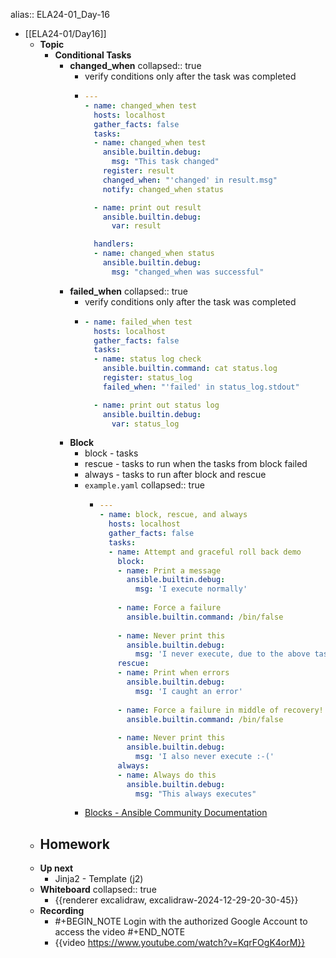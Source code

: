 alias:: ELA24-01_Day-16

- [[ELA24-01/Day16]]
	- **Topic**
		- **Conditional Tasks**
			- **changed_when**
			  collapsed:: true
				- verify conditions only after the task was completed
				- ```yaml
				  ---
				  - name: changed_when test
				    hosts: localhost
				    gather_facts: false
				    tasks:
				    - name: changed_when test
				      ansible.builtin.debug:
				        msg: "This task changed"
				      register: result
				      changed_when: "'changed' in result.msg"
				      notify: changed_when status
				  
				    - name: print out result
				      ansible.builtin.debug:
				        var: result
				  
				    handlers:
				    - name: changed_when status
				      ansible.builtin.debug:
				        msg: "changed_when was successful"
				  
				  ```
			- **failed_when**
			  collapsed:: true
				- verify conditions only after the task was completed
				- ```yaml
				  - name: failed_when test
				    hosts: localhost
				    gather_facts: false
				    tasks:
				    - name: status log check
				      ansible.builtin.command: cat status.log
				      register: status_log
				      failed_when: "'failed' in status_log.stdout"
				  
				    - name: print out status log
				      ansible.builtin.debug:
				        var: status_log
				  ```
			- **Block**
				- block - tasks
				- rescue - tasks to run when the tasks from block failed
				- always - tasks to run after block and rescue
				- `example.yaml`
				  collapsed:: true
					- ```yaml
					  ---
					  - name: block, rescue, and always
					    hosts: localhost
					    gather_facts: false
					    tasks:
					    - name: Attempt and graceful roll back demo
					      block:
					      - name: Print a message
					        ansible.builtin.debug:
					          msg: 'I execute normally'
					   
					      - name: Force a failure
					        ansible.builtin.command: /bin/false
					   
					      - name: Never print this
					        ansible.builtin.debug:
					          msg: 'I never execute, due to the above task failing, :-('
					      rescue:
					      - name: Print when errors
					        ansible.builtin.debug:
					          msg: 'I caught an error'
					   
					      - name: Force a failure in middle of recovery! >:-)
					        ansible.builtin.command: /bin/false
					   
					      - name: Never print this
					        ansible.builtin.debug:
					          msg: 'I also never execute :-('
					      always:
					      - name: Always do this
					        ansible.builtin.debug:
					          msg: "This always executes"
					  ```
				- [Blocks - Ansible Community Documentation](https://docs.ansible.com/ansible/latest/playbook_guide/playbooks_blocks.html)
	- **Homework**
		-
	- **Up next**
		- Jinja2 - Template (j2)
	- **Whiteboard**
	  collapsed:: true
		- {{renderer excalidraw, excalidraw-2024-12-29-20-30-45}}
	- **Recording**
		- #+BEGIN_NOTE
		  Login with the authorized Google Account to access the video
		  #+END_NOTE
		- {{video https://www.youtube.com/watch?v=KqrFOgK4orM}}